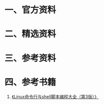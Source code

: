 # 一、官方资料







# 二、精选资料







# 三、参考资料



# 四、参考书籍

1. [《Linux命令行与shell脚本编程大全（第3版）》](https://item.jd.com/12010266.html)